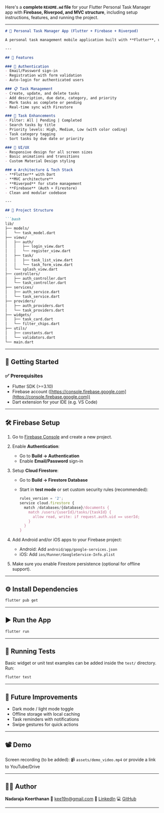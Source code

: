 Here's a **complete `README.md` file** for your Flutter Personal Task Manager app with **Firebase, Riverpod, and MVC structure**, including setup instructions, features, and running the project.

---

````markdown
# 📝 Personal Task Manager App (Flutter + Firebase + Riverpod)

A personal task management mobile application built with **Flutter**, using **Firebase Authentication**, **Cloud Firestore**, and **Riverpod** for state management. Designed following the **MVC architecture** with clean separation of UI, controllers, and services.

---

## 🚀 Features

### 🔐 Authentication
- Email/Password sign-in
- Registration with form validation
- Auto-login for authenticated users

### 📋 Task Management
- Create, update, and delete tasks
- Add description, due date, category, and priority
- Mark tasks as complete or pending
- Real-time sync with Firestore

### 🧠 Task Enhancements
- Filter: All | Pending | Completed
- Search tasks by title
- Priority levels: High, Medium, Low (with color coding)
- Task category tagging
- Sort tasks by due date or priority

### 🎨 UI/UX
- Responsive design for all screen sizes
- Basic animations and transitions
- Custom Material Design styling

### ⚙️ Architecture & Tech Stack
- **Flutter** with Dart
- **MVC architecture**
- **Riverpod** for state management
- **Firebase** (Auth + Firestore)
- Clean and modular codebase

---

## 📁 Project Structure

```bash
lib/
├── models/
│   └── task_model.dart
├── views/
│   ├── auth/
│   │   ├── login_view.dart
│   │   └── register_view.dart
│   ├── task/
│   │   ├── task_list_view.dart
│   │   └── task_form_view.dart
│   └── splash_view.dart
├── controllers/
│   ├── auth_controller.dart
│   └── task_controller.dart
├── services/
│   ├── auth_service.dart
│   └── task_service.dart
├── providers/
│   ├── auth_providers.dart
│   └── task_providers.dart
├── widgets/
│   ├── task_card.dart
│   └── filter_chips.dart
├── utils/
│   ├── constants.dart
│   └── validators.dart
└── main.dart
````

---

## 🔧 Getting Started

### ✅ Prerequisites

* Flutter SDK (>=3.10)
* Firebase account ([https://console.firebase.google.com](https://console.firebase.google.com))
* Dart extension for your IDE (e.g. VS Code)

---

## 🛠️ Firebase Setup

1. Go to [Firebase Console](https://console.firebase.google.com/) and create a new project.
2. Enable **Authentication**:

   * Go to **Build → Authentication**
   * Enable **Email/Password** sign-in
3. Setup **Cloud Firestore**:

   * Go to **Build → Firestore Database**
   * Start in **test mode** or set custom security rules (recommended):

     ```js
     rules_version = '2';
     service cloud.firestore {
       match /databases/{database}/documents {
         match /users/{userId}/tasks/{taskId} {
           allow read, write: if request.auth.uid == userId;
         }
       }
     }
     ```
4. Add Android and/or iOS apps to your Firebase project:

   * Android: Add `android/app/google-services.json`
   * iOS: Add `ios/Runner/GoogleService-Info.plist`
5. Make sure you enable Firestore persistence (optional for offline support).

---

## ⚙️ Install Dependencies

```bash
flutter pub get
```

---

## ▶️ Run the App

```bash
flutter run
```

---

## 🧪 Running Tests

Basic widget or unit test examples can be added inside the `test/` directory. Run:

```bash
flutter test
```

---

## 🎯 Future Improvements

* Dark mode / light mode toggle
* Offline storage with local caching
* Task reminders with notifications
* Swipe gestures for quick actions

---

## 📽️ Demo

Screen recording (to be added):
📹 `assets/demo_video.mp4` or provide a link to YouTube/Drive

---

## 🧑‍💻 Author

**Nadaraja Keerthanan**
📧 [kee19n@gmail.com](mailto:kee19n@gmail.com)
🔗 [LinkedIn](https://www.linkedin.com/in/keerthanan-nadaraja-5741aa7a/)
💻 [GitHub](https://github.com/keerthanan19)

---


